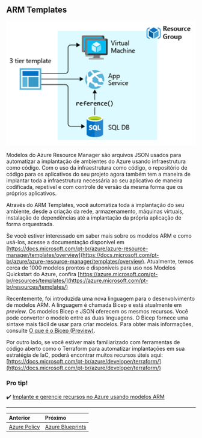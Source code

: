## ARM Templates

![arm-template](../images/arm-template.png)

Modelos do Azure Resource Manager são arquivos JSON usados ​​para automatizar a implantação de ambientes do Azure usando infraestrutura como código. Com o uso da infraestrutura como código, o repositório de código para os aplicativos do seu projeto agora também tem a maneira de implantar toda a infraestrutura necessária ao seu aplicativo de maneira codificada, repetível e com controle de versão da mesma forma que os próprios aplicativos.

Através do ARM Templates, você automatiza toda a implantação do seu ambiente, desde a criação da rede, armazenamento, máquinas virtuais, instalação de dependências até a implantação da própria aplicação de forma orquestrada.

Se você estiver interessado em saber mais sobre os modelos ARM e como usá-los, acesse a documentação disponível em [https://docs.microsoft.com/pt-br/azure/azure-resource-manager/templates/overview](https://docs.microsoft.com/pt-br/azure/azure-resource-manager/templates/overview). Atualmente, temos cerca de 1000 modelos prontos e disponíveis para uso nos Modelos Quickstart do Azure, confira [https://azure.microsoft.com/pt-br/resources/templates/](https://azure.microsoft.com/pt-br/resources/templates/)

Recentemente, foi introduzida uma nova linguagem para o desenvolvimento de modelos ARM. A linguagem é chamada Bicep e está atualmente em *preview*. Os modelos Bicep e JSON oferecem os mesmos recursos. Você pode converter o modelo entre as duas linguagens. O Bicep fornece uma sintaxe mais fácil de usar para criar modelos. Para obter mais informações, consulte [O que é o Bicep (Preview)](https://docs.microsoft.com/pt-br/azure/azure-resource-manager/templates/bicep-overview).

Por outro lado, se você estiver mais familiarizado com ferramentas de código aberto como o Terraform para automatizar implantações em sua estratégia de IaC, poderá encontrar muitos recursos úteis aqui: [https://docs.microsoft.com/pt-br/azure/developer/terraform/](https://docs.microsoft.com/pt-br/azure/developer/terraform/)

### Pro tip!

✔️ [Implante e gerencie recursos no Azure usando modelos ARM](https://docs.microsoft.com/pt-br/learn/paths/deploy-manage-resource-manager-templates/)

---

Anterior | Próximo | 
:----- |:-----
[Azure Policy](/guide/policy.md)| [Azure Blueprints](/guide/blueprints.md)
